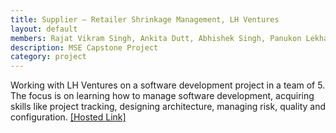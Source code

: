 ```yaml
---
title: Supplier – Retailer Shrinkage Management, LH Ventures
layout: default
members: Rajat Vikram Singh, Ankita Dutt, Abhishek Singh, Panukon Lekhaka, Zhong Zhu
description: MSE Capstone Project
category: project
---
```


Working with LH Ventures on a software development project in a team of 5. The focus is on learning how to manage software development, acquiring skills like project tracking, designing architecture, managing risk, quality and configuration. [[Hosted Link]](http://52.52.193.191:8080/SupplierPortal/)
